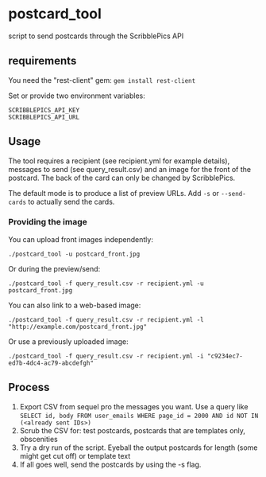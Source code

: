 # postcard_tool
script to send postcards through the ScribblePics API

## requirements

You need the "rest-client" gem: `gem install rest-client`

Set or provide two environment variables:

    SCRIBBLEPICS_API_KEY
    SCRIBBLEPICS_API_URL

## Usage

The tool requires a recipient (see recipient.yml for example details), messages to send (see query_result.csv) and an image for the front of the postcard.  The back of the card can only be changed by ScribblePics.

The default mode is to produce a list of preview URLs.  Add `-s` or `--send-cards` to actually send the cards.

### Providing the image

You can upload front images independently:

    ./postcard_tool -u postcard_front.jpg

Or during the preview/send:

    ./postcard_tool -f query_result.csv -r recipient.yml -u postcard_front.jpg

You can also link to a web-based image:

    ./postcard_tool -f query_result.csv -r recipient.yml -l "http://example.com/postcard_front.jpg"

Or use a previously uploaded image:

    ./postcard_tool -f query_result.csv -r recipient.yml -i "c9234ec7-ed7b-4dc4-ac79-abcdefgh"

## Process
1. Export CSV from sequel pro the messages you want.  Use a query like `SELECT id, body FROM user_emails WHERE page_id = 2000 AND id NOT IN (<already sent IDs>)`
2. Scrub the CSV for: test postcards, postcards that are templates only, obscenities
3. Try a dry run of the script. Eyeball the output postcards for length (some might get cut off) or template text
4. If all goes well, send the postcards by using the -s flag.
